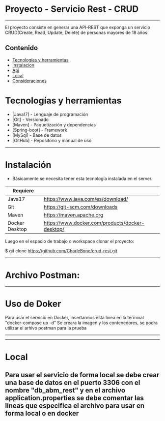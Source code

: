 # Proyecto - Servicio Rest - CRUD

---


El proyecto consiste en generar una API-REST que exponga un servicio CRUD(Create, Read, Update, Delete) de personas mayores de 18 años

## Contenido

- [Tecnologías y herramientas](#install)
- [Instalacion](#instalacion)
- [Api](#api)
- [Local](#local)
- [Consideraciones](#consideraciones)


# Tecnologías y herramientas

* [Java17] - Lenguaje de programación
* [Git] - Versionado
* [Maven] - Paquetización y dependencias
* [Spring-boot] - Framework
* [MySql] - Base de datos
* [GitHub] - Repositorio y manual de uso


-------

# Instalación

- Básicamente se necesita tener esta tecnología instalada en el server.

| Requiere       |                                                 |
|----------------|-------------------------------------------------|
| Java17         | https://www.java.com/es/download/               |
| Git            | https://git-scm.com/downloads                   |
| Maven          | https://maven.apache.org                        |
| Docker Desktop | https://www.docker.com/products/docker-desktop/ |


Luego en el espacio de trabajo o workspace clonar el proyecto:

$ git clone https://github.com/CharleBone/crud-rest.git

------

# Archivo Postman: 

------
# Uso de Doker

Para usar el servicio en Docker, insertarmos esta linea en la terminal  "docker-compose up -d"
Se creara la imagen y los contenedores, se podra utilizar el arhivo postman para la prueba

------

------
# Local

Para usar el servicio de forma local se debe crear una base de datos en el puerto 3306 con el nombre  "db_abm_rest"
y en el archivo application.properties se debe comentar las lineas que especifica el archivo para usar en forma local
o en docker
------